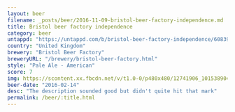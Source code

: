 ```yaml
---
layout: beer
filename: _posts/beer/2016-11-09-bristol-beer-factory-independence.md
title: Bristol beer factory independence
category: beer
untappd: "https://untappd.com/b/bristol-beer-factory-independence/60839"
country: "United Kingdom"
brewery: "Bristol Beer Factory"
breweryURL: "/brewery/bristol-beer-factory.html"
style: "Pale Ale - American"
score: 7
img: https://scontent.xx.fbcdn.net/v/t1.0-0/p480x480/12741906_10153890416078745_2509646553682533650_n.jpg?_nc_cat=0&oh=1ae6fee2a387f31fa983955af490412c&oe=5BBD7DFF
beer-date: "2016-02-14"
desc: "The description sounded good but didn't quite hit that mark"
permalink: /beer/:title.html
---
```

